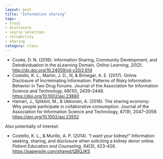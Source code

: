 ```yaml
---
layout: post
title: "Information sharing"
tags: 
- trust
- disclosure
- source selection
- reliability
- sharing
category: class
---
```


- Cooke, D. N. (2016). Information Sharing, Community Development, and Deindividuation in the eLearning Domain. *Online Learning, 20*(2). http://dx.doi.org/10.24059/olj.v20i2.614
- Costello, K. L., Martin, J. D., III, & Brinegar, A. E. (2017). Online Disclosure of Incriminating Information: Patterns of Risky Information Behavior in Two Drug Forums. Journal of the Association for Information Science and Technology, 68(10), 2439–2448. https://doi.org/10.1002/asi.23880
- Hamari, J., Sjöklint, M., & Ukkonen, A. (2016). The sharing economy: Why people participate in collaborative consumption. Journal of the Association for Information Science and Technology, 67(9), 2047–2059. https://doi.org/10.1002/asi.23552

Also potentially of interest: 

- Costello, K. L., & Murillo, A. P. (2014). “I want your kidney!” Information seeking, sharing, and disclosure when soliciting a kidney donor online. *Patient Education and Counseling, 94*(3), 423–426. https://paperpile.com/shared/QBQJKS